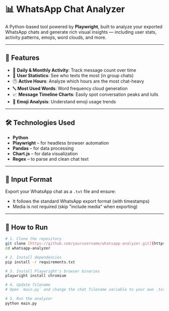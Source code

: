 # 📊 WhatsApp Chat Analyzer

A Python-based tool powered by **Playwright**, built to analyze your exported WhatsApp chats and generate rich visual insights — including user stats, activity patterns, emojis, word clouds, and more.

---

## 🚀 Features

- 📅 **Daily & Monthly Activity**: Track message count over time  
- 👥 **User Statistics**: See who texts the most (in group chats)  
- 🕐 **Active Hours**: Analyze which hours are the most chat-heavy  
- 🔤 **Most Used Words**: Word frequency cloud generation  
- 📈 **Message Timeline Charts**: Easily spot conversation peaks and lulls  
- 💬 **Emoji Analysis**: Understand emoji usage trends

---

## 🛠️ Technologies Used

- **Python**
- **Playwright** – for headless browser automation
- **Pandas** – for data processing
- **Chart.js** – for data visualization
- **Regex** – to parse and clean chat text

---

## 📂 Input Format

Export your WhatsApp chat as a `.txt` file and ensure:
- It follows the standard WhatsApp export format (with timestamps)
- Media is not required (skip "include media" when exporting)

---

## 🧪 How to Run

```bash
# 1. Clone the repository
git clone [https://github.com/yourusername/whatsapp-analyzer.git](https://github.com/raviarya131/special-potato)
cd whatsapp-analyzer

# 2. Install dependencies
pip install -r requirements.txt

# 3. Install Playwright's browser binaries
playwright install chromium

# 4. Update filename
# Open `main.py` and change the chat filename variable to your own .txt file

# 5. Run the analyzer
python main.py 
